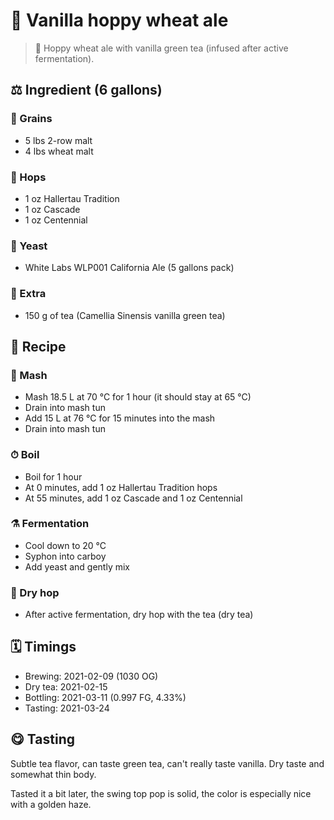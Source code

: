 # 🍦 Vanilla hoppy wheat ale

> 📝 Hoppy wheat ale with vanilla green tea (infused after active fermentation).

##  ⚖️ Ingredient (6 gallons)

### 🌾 Grains

* 5 lbs 2-row malt
* 4 lbs wheat malt

### 🌿 Hops

* 1 oz Hallertau Tradition
* 1 oz Cascade
* 1 oz Centennial

### 🧫 Yeast

* White Labs WLP001 California Ale (5 gallons pack)

### 🍃 Extra

* 150 g of tea (Camellia Sinensis vanilla green tea)

## 📖 Recipe

### 🚰 Mash

* Mash 18.5 L at 70 °C for 1 hour (it should stay at 65 °C)
* Drain into mash tun
* Add 15 L at 76 °C for 15 minutes into the mash
* Drain into mash tun

### ⏱  Boil

* Boil for 1 hour
* At 0 minutes, add 1 oz Hallertau Tradition hops
* At 55 minutes, add 1 oz Cascade and 1 oz Centennial

### ⚗️ Fermentation

* Cool down to 20 °C
* Syphon into carboy
* Add yeast and gently mix

### 🌵 Dry hop

* After active fermentation, dry hop with the tea (dry tea)

## 🗓 Timings

* Brewing: 2021-02-09 (1030 OG)
* Dry tea: 2021-02-15
* Bottling: 2021-03-11 (0.997 FG, 4.33%)
* Tasting: 2021-03-24

## 😋 Tasting

Subtle tea flavor, can taste green tea, can't really taste vanilla. Dry
taste and somewhat thin body.

Tasted it a bit later, the swing top pop is solid, the color is
especially nice with a golden haze.
